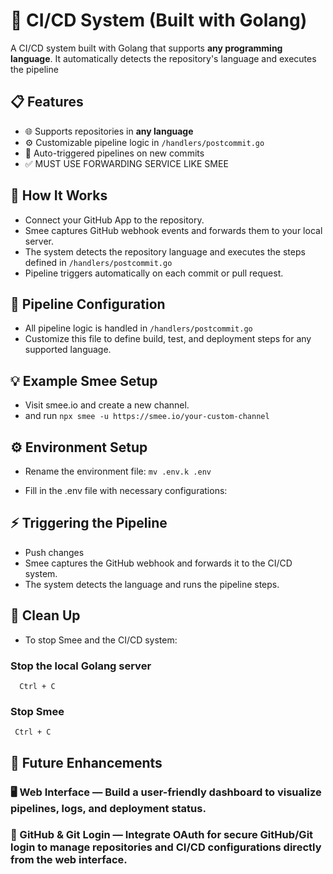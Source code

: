# 🚀  CI/CD System (Built with Golang)

A  CI/CD system built with Golang that supports **any programming language**. It automatically detects the repository's language and executes the pipeline 

## 📋 Features
- 🌐 Supports repositories in **any language**
- ⚙️ Customizable pipeline logic in `/handlers/postcommit.go`
- 🔄 Auto-triggered pipelines on new commits
- ✅ MUST USE FORWARDING SERVICE LIKE SMEE 

 ## 🧪 How It Works
- Connect your GitHub App to the repository.
- Smee captures GitHub webhook events and forwards them to your local server.
- The system detects the repository language and executes the steps defined in ` /handlers/postcommit.go `
- Pipeline triggers automatically on each commit or pull request.
## 📁 Pipeline Configuration
- All pipeline logic is handled in ` /handlers/postcommit.go `
- Customize this file to define build, test, and deployment steps for any supported language.
##  💡 Example Smee Setup
- Visit smee.io and create a new channel.
- and run ` npx smee -u https://smee.io/your-custom-channel `


## ⚙️ Environment Setup
- Rename the environment file:
`mv .env.k .env`

- Fill in the .env file with necessary configurations:

##  ⚡ Triggering the Pipeline
- Push changes
- Smee captures the GitHub webhook and forwards it to the CI/CD system.
- The system detects the language and runs the pipeline steps.
##  💾 Clean Up
- To stop Smee and the CI/CD system:

### Stop the local Golang server
```
  Ctrl + C
```

### Stop Smee
```
 Ctrl + C
```


## 🌟 Future Enhancements
### 🖥️ Web Interface — Build a user-friendly dashboard to visualize pipelines, logs, and deployment status.
### 🔐 GitHub & Git Login — Integrate OAuth for secure GitHub/Git login to manage repositories and CI/CD configurations directly from the web interface.
